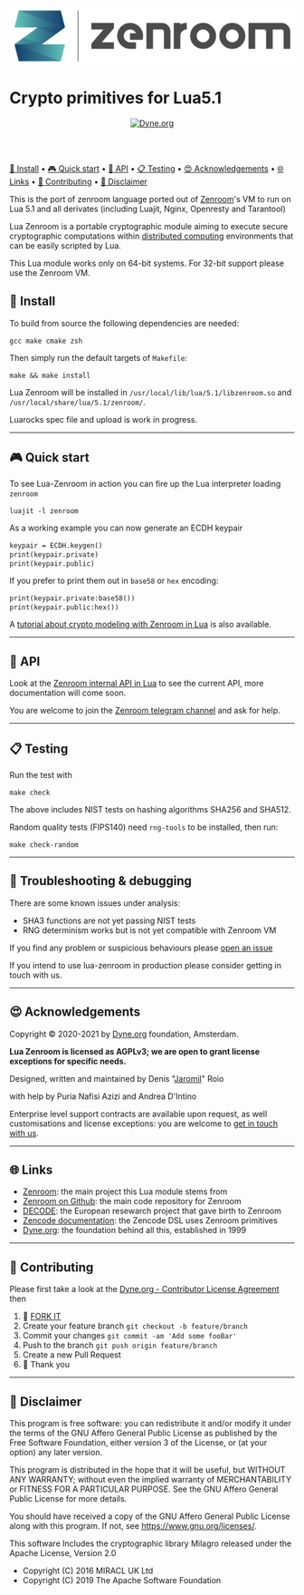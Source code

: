 <p align="center">
  <a href="https://zenroom.org">
    <img alt="Zenroom" src="./docs/zenroom-logotype.png" width="640" />
  </a>
</p>

# Crypto primitives for Lua5.1

<p align="center">
  <a href="https://dyne.org">
    <img src="https://img.shields.io/badge/%3C%2F%3E%20with%20%E2%9D%A4%20by-Dyne.org-blue.svg" alt="Dyne.org">
  </a>
</p>

<br><br>

[💾 Install](#-install)
•
[🎮 Quick start](#-quick-start)
•
[🐝 API](#-api)
• 
[📋 Testing](#-testing)
• 
[😍 Acknowledgements](#-acknowledgements)
•
[🌐 Links](#-links)
•
[👤 Contributing](#-contributing)
•
[💼 Disclaimer](#-disclaimer)

This is the port of zenroom language ported out of [Zenroom](https://zenroom.org)'s VM to run on Lua 5.1 and all derivates (including Luajit, Nginx, Openresty and Tarantool)

Lua Zenroom is a portable cryptographic module aiming to execute secure cryptographic computations within [distributed computing](https://en.wikipedia.org/wiki/Distributed_computing) environments that can be easily scripted by Lua.

This Lua module works only on 64-bit systems. For 32-bit support please use the Zenroom VM.

## 💾 Install

To build from source the following dependencies are needed:
```
gcc make cmake zsh
```

Then simply run the default targets of `Makefile`:
```
make && make install
```
Lua Zenroom will be installed in `/usr/local/lib/lua/5.1/libzenroom.so` and `/usr/local/share/lua/5.1/zenroom/`.

Luarocks spec file and upload is work in progress.

---
## 🎮 Quick start

To see Lua-Zenroom in action you can fire up the Lua interpreter loading `zenroom`

```
luajit -l zenroom
```

As a working example you can now generate an ECDH keypair

```
keypair = ECDH.keygen()
print(keypair.private)
print(keypair.public)
```

If you prefer to print them out in `base58` or `hex` encoding:

```
print(keypair.private:base58())
print(keypair.public:hex())
```

A [tutorial about crypto modeling with Zenroom in Lua](https://dev.zenroom.org/#/pages/lua) is also available.

---
## 🐝 API

Look at the [Zenroom internal API in Lua](https://dev.zenroom.org/#/pages/ldoc/o/README) to see the current API, more documentation will come soon.

You are welcome to join the [Zenroom telegram channel](https://t.me/zenroom) and ask for help.

---
## 📋 Testing

Run the test with

```
make check
```

The above includes NIST tests on hashing algorithms SHA256 and SHA512.

Random quality tests (FIPS140) need `rng-tools` to be installed, then run:

```
make check-random
```

---
## 🐛 Troubleshooting & debugging

There are some known issues under analysis:
- SHA3 functions are not yet passing NIST tests
- RNG determinism works but is not yet compatible with Zenroom VM

If you find any problem or suspicious behaviours please [open an issue](../../issues)

If you intend to use lua-zenroom in production please consider getting in touch with us.

---
## 😍 Acknowledgements

Copyright © 2020-2021 by [Dyne.org](https://www.dyne.org) foundation, Amsterdam.

**Lua Zenroom is licensed as AGPLv3; we are open to grant license exceptions for specific needs.**

Designed, written and maintained by Denis "[Jaromil](https://jaromil.dyne.org)" Roio

with help by Puria Nafisi Azizi and Andrea D'Intino

Enterprise level support contracts are available upon request, as well customisations and license exceptions: you are welcome to [get in touch with us](https://forkbomb.eu).

---
## 🌐 Links

- [Zenroom](https://zenroom.org): the main project this Lua module stems from
- [Zenroom on Github](https://github.com/dyne/zenroom): the main code repository for Zenroom
- [DECODE](https://decodeproject.eu): the European resewarch project that gave birth to Zenroom
- [Zencode documentation](https://dev.zenroom.org): the Zencode DSL uses Zenroom primitives
- [Dyne.org](https://dyne.org): the foundation behind all this, established in 1999

---
## 👥 Contributing

Please first take a look at the [Dyne.org - Contributor License Agreement](CONTRIBUTING.md) then

1.  🔀 [FORK IT](../../fork)
2.  Create your feature branch `git checkout -b feature/branch`
3.  Commit your changes `git commit -am 'Add some fooBar'`
4.  Push to the branch `git push origin feature/branch`
5.  Create a new Pull Request
6.  🙏 Thank you

---
## 💼 Disclaimer

This program is free software: you can redistribute it and/or modify
it under the terms of the GNU Affero General Public License as
published by the Free Software Foundation, either version 3 of the
License, or (at your option) any later version.
 
This program is distributed in the hope that it will be useful, but
WITHOUT ANY WARRANTY; without even the implied warranty of
MERCHANTABILITY or FITNESS FOR A PARTICULAR PURPOSE.  See the GNU
Affero General Public License for more details.

You should have received a copy of the GNU Affero General Public
License along with this program.  If not, see
<https://www.gnu.org/licenses/>.

This software Includes the cryptographic library Milagro released
under the Apache License, Version 2.0
- Copyright (C) 2016 MIRACL UK Ltd
- Copyright (C) 2019 The Apache Software Foundation
